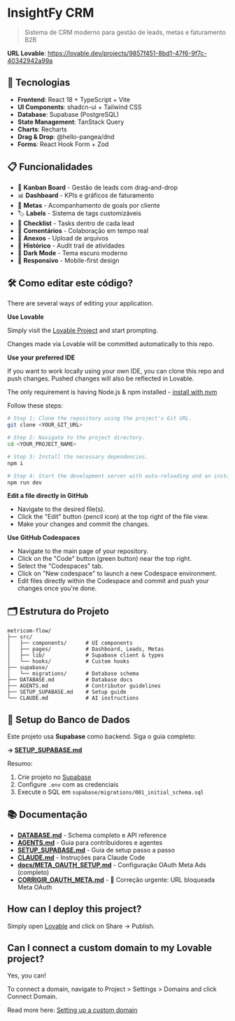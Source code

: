 # InsightFy CRM

> Sistema de CRM moderno para gestão de leads, metas e faturamento B2B

**URL Lovable**: https://lovable.dev/projects/9857f451-8bd1-47f6-9f7c-40342942a99a

## 🚀 Tecnologias

- **Frontend**: React 18 + TypeScript + Vite
- **UI Components**: shadcn-ui + Tailwind CSS
- **Database**: Supabase (PostgreSQL)
- **State Management**: TanStack Query
- **Charts**: Recharts
- **Drag & Drop**: @hello-pangea/dnd
- **Forms**: React Hook Form + Zod

## 📋 Funcionalidades

- 🎯 **Kanban Board** - Gestão de leads com drag-and-drop
- 📊 **Dashboard** - KPIs e gráficos de faturamento
- 🎯 **Metas** - Acompanhamento de goals por cliente
- 🏷️ **Labels** - Sistema de tags customizáveis
- 📝 **Checklist** - Tasks dentro de cada lead
- 💬 **Comentários** - Colaboração em tempo real
- 📎 **Anexos** - Upload de arquivos
- 🔄 **Histórico** - Audit trail de atividades
- 🎨 **Dark Mode** - Tema escuro moderno
- 📱 **Responsivo** - Mobile-first design

## 🛠️ Como editar este código?

There are several ways of editing your application.

**Use Lovable**

Simply visit the [Lovable Project](https://lovable.dev/projects/9857f451-8bd1-47f6-9f7c-40342942a99a) and start prompting.

Changes made via Lovable will be committed automatically to this repo.

**Use your preferred IDE**

If you want to work locally using your own IDE, you can clone this repo and push changes. Pushed changes will also be reflected in Lovable.

The only requirement is having Node.js & npm installed - [install with nvm](https://github.com/nvm-sh/nvm#installing-and-updating)

Follow these steps:

```sh
# Step 1: Clone the repository using the project's Git URL.
git clone <YOUR_GIT_URL>

# Step 2: Navigate to the project directory.
cd <YOUR_PROJECT_NAME>

# Step 3: Install the necessary dependencies.
npm i

# Step 4: Start the development server with auto-reloading and an instant preview.
npm run dev
```

**Edit a file directly in GitHub**

- Navigate to the desired file(s).
- Click the "Edit" button (pencil icon) at the top right of the file view.
- Make your changes and commit the changes.

**Use GitHub Codespaces**

- Navigate to the main page of your repository.
- Click on the "Code" button (green button) near the top right.
- Select the "Codespaces" tab.
- Click on "New codespace" to launch a new Codespace environment.
- Edit files directly within the Codespace and commit and push your changes once you're done.

## 🗂️ Estrutura do Projeto

```
metricom-flow/
├── src/
│   ├── components/      # UI components
│   ├── pages/           # Dashboard, Leads, Metas
│   ├── lib/             # Supabase client & types
│   └── hooks/           # Custom hooks
├── supabase/
│   └── migrations/      # Database schema
├── DATABASE.md          # Database docs
├── AGENTS.md            # Contributor guidelines
├── SETUP_SUPABASE.md    # Setup guide
└── CLAUDE.md            # AI instructions
```

## 🔧 Setup do Banco de Dados

Este projeto usa **Supabase** como backend. Siga o guia completo:

**→ [SETUP_SUPABASE.md](./SETUP_SUPABASE.md)**

Resumo:
1. Crie projeto no [Supabase](https://supabase.com)
2. Configure `.env` com as credenciais
3. Execute o SQL em `supabase/migrations/001_initial_schema.sql`

## 📚 Documentação

- **[DATABASE.md](./DATABASE.md)** - Schema completo e API reference
- **[AGENTS.md](./AGENTS.md)** - Guia para contribuidores e agentes
- **[SETUP_SUPABASE.md](./SETUP_SUPABASE.md)** - Guia de setup passo a passo
- **[CLAUDE.md](./CLAUDE.md)** - Instruções para Claude Code
- **[docs/META_OAUTH_SETUP.md](./docs/META_OAUTH_SETUP.md)** - Configuração OAuth Meta Ads (completo)
- **[CORRIGIR_OAUTH_META.md](./CORRIGIR_OAUTH_META.md)** - 🚨 Correção urgente: URL bloqueada Meta OAuth

## How can I deploy this project?

Simply open [Lovable](https://lovable.dev/projects/9857f451-8bd1-47f6-9f7c-40342942a99a) and click on Share -> Publish.

## Can I connect a custom domain to my Lovable project?

Yes, you can!

To connect a domain, navigate to Project > Settings > Domains and click Connect Domain.

Read more here: [Setting up a custom domain](https://docs.lovable.dev/tips-tricks/custom-domain#step-by-step-guide)

